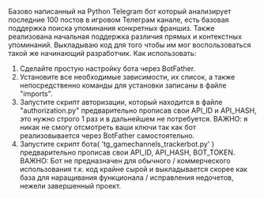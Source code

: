 Базово написанный на Python Telegram бот который анализирует последние 100 постов в игровом Телеграм канале, есть базовая поддержка поиска упоминания конкретных франшиз.
Также реализована начальная поддержка различия прямых и контекстных упоминаний.
Выкладываю код для того чтобы им мог воспользоваться такой же начинающий разработчик.
Как использовать:
1) Сделайте простую настройку бота через BotFather.
2) Установите все необходимые зависимости, их список, а также непосредственно команды для установки записаны в файле "imports".
3) Запустите скрипт авторизации, который находится в файле "authorization.py" предварительно прописав свои API_ID и API_HASH, это нужно строго 1 раз и в дальнейшем не потребуется. ВАЖНО: я никак не смогу отсмотреть ваши ключи так как бот реализовывается через BotFather самостоятельно.
4) Запустите скрипт бота( 'tg_gamechannels_trackerbot.py' ) предварительно прописав свои API_ID, API_HASH, BOT_TOKEN.
ВАЖНО: Бот не предназначен для обычного / коммерческого использования т.к. код крайне сырой и выкладывается скорее как база для наращивания функционала / исправления недочетов, нежели завершенный проект.
